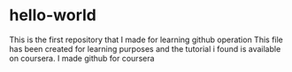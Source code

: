 # hello-world
This is the first repository that I made for learning github operation
This file has been created for learning purposes and the tutorial i found is available on coursera. I made github for coursera

